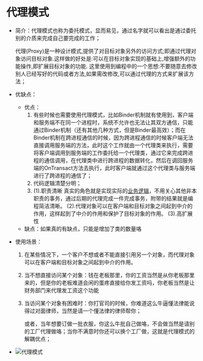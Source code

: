 



# 代理模式

* 简介：代理模式也称为委托模式，显而易见，通过名字就可以看出是通过委托别的介质来完成自己要完成的工作；

  ​	   代理(Proxy)是一种设计模式,提供了对目标对象另外的访问方式;即通过代理对象访问目标对象.这样做的好处是:可以在目标对象实现的基础上,增强额外的功能操作,即扩展目标对象的功能.
  	   这里使用到编程中的一个思想:不要随意去修改别人已经写好的代码或者方法,如果需改修改,可以通过代理的方式来扩展该方法；

* 优缺点：

  * 优点：
    1. 有些时候也需要使用代理模式，比如Binder机制就有使用到，客户端和服务端不在同一个进程时，系统不允许也无法让其双方通信，只能通过Binder机制（还有其他几种方式，但是Binder最高效）；而在Binder机制在跨进程通信的时候，因为跨进程通信的时候客户端无法直接调用服务端的方法，此时这个工作就由一个代理类来执行，需要将客户端调用到服务端的工作委托给一个代理类，通过它来完成跨进程的通信调用，在代理类中进行跨进程的数据转化，然后在调回服务端的OnTransact方法去执行，此时客户端就通过这个代理类与服务端进行了跨进程的通信了；
    2. 代码逻辑清楚分明；
    3. (1).职责清晰
       真实的角色就是实现实际的[业务逻辑](https://www.baidu.com/s?wd=%E4%B8%9A%E5%8A%A1%E9%80%BB%E8%BE%91&tn=SE_PcZhidaonwhc_ngpagmjz&rsv_dl=gh_pc_zhidao)，不用关心其他非本职责的事务，通过后期的代理完成一件完成事务，附带的结果就是编程简洁清晰。
       (2).代理对象可以在客户端和目标对象之间起到中介的作用，这样起到了中介的作用和保护了目标对象的作用。
       (3).高扩展性
  * 缺点：如果真的有缺点，只能是增加了类的数量咯

* 使用场景：

  1. 在某些情况下，一个客户不想或者不能直接引用另一个对象，而代理对象可以在客户端和目标对象之间起到中介的作用。

  1. 当不想直接访问某个对象：钱在老板那里，你的工资当然是从你老板那里来的，但是你的老板难道会闲的蛋疼直接给你发工资吗，你老板当然是让财务部门来代理发工资这个功能

  2. 当访问某个对象有困难时：你打官司的时候，你难道这么牛逼懂法律能说得过对面律师，当然是请一个懂法律的律师帮你；

     或者，当年想要订做一批衣服，你这么牛批自己做咯，不会做当然是请别的工厂代理做咯；当你不满意时你还可以换个工厂做，这就是代理模式的解耦优点；

* ![代理模式](E:\android笔记\设计模式简\结构型模式\代理模式.jpg)
